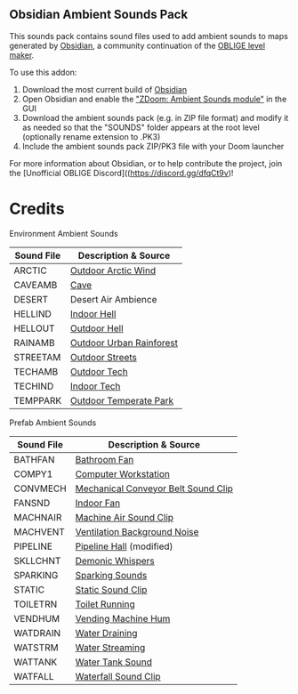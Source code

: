 ## Obsidian Ambient Sounds Pack

This sounds pack contains sound files used to add ambient sounds to maps generated by [Obsidian](https://github.com/dashodanger/Oblige), a community continuation of the [OBLIGE level maker](http://oblige.sourceforge.net/).

To use this addon:

1. Download the most current build of [Obsidian](https://github.com/dashodanger/Oblige/releases)
2. Open Obsidian and enable the ["ZDoom: Ambient Sounds module"](https://github.com/dashodanger/Oblige/blob/obsidian/modules/zdoom_frozsoul_sound.lua) in the GUI
3. Download the ambient sounds pack (e.g. in ZIP file format) and modify it as needed so that the "SOUNDS" folder appears at the root level (optionally rename extension to .PK3)
4. Include the ambient sounds pack ZIP/PK3 file with your Doom launcher

For more information about Obsidian, or to help contribute the project, join the [Unofficial OBLIGE Discord]((https://discord.gg/dfqCt9v)!


# Credits

Environment Ambient Sounds

| Sound File | Description & Source |
| ---------- | -------------------- |
| ARCTIC     | [Outdoor Arctic Wind](https://freesound.org/people/cobratronik/sounds/117136/) |
| CAVEAMB    | [Cave](https://freesound.org/people/Kinoton/sounds/421826/) |
| DESERT     | Desert Air Ambience |
| HELLIND    | [Indoor Hell](https://freesound.org/people/Argitoth/sounds/108906/) |
| HELLOUT    | [Outdoor Hell](https://freesound.org/people/OllieOllie/sounds/262352/) |
| RAINAMB    | [Outdoor Urban Rainforest](http://soundbible.com/1818-Rainforest-Ambience.html) |
| STREETAM   | [Outdoor Streets](https://freesound.org/people/batman6661/sounds/179897/) |
| TECHAMB    | [Outdoor Tech](https://freesound.org/people/marjan83/sounds/202983/) |
| TECHIND    | [Indoor Tech](https://freesound.org/people/richwise/sounds/456207/) |
| TEMPPARK   | [Outdoor Temperate Park](https://freesound.org/people/KToppMod/sounds/238184/) |


Prefab Ambient Sounds

| Sound File | Description & Source |
| ---------- | -------------------- |
| BATHFAN    | [Bathroom Fan](https://freesound.org/people/deleted_user_7146007/sounds/383811/) |
| COMPY1     | [Computer Workstation](http://freesound.org/people/qubodup/sounds/212025) |
| CONVMECH   | [Mechanical Conveyor Belt Sound Clip](https://freesound.org/people/CaganCelik/sounds/465522/) |
| FANSND     | [Indoor Fan](https://freesound.org/people/calivintage/sounds/95705/) |
| MACHNAIR   | [Machine Air Sound Clip](https://freesound.org/people/duckduckpony/sounds/130520/) |
| MACHVENT   | [Ventilation Background Noise](http://soundbible.com/1508-Background-Noise.html) |
| PIPELINE   | [Pipeline Hall](https://freesound.org/people/DudeAwesome/sounds/386023/) (modified)|
| SKLLCHNT   | [Demonic Whispers](https://forum.zdoom.org/viewtopic.php?t=30942) |
| SPARKING   | [Sparking Sounds](https://freesound.org/people/chipfork/sounds/52597/) |
| STATIC     | [Static Sound Clip](http://soundbible.com/149-Radio-Static.html) |
| TOILETRN   | [Toilet Running](http://soundbible.com/434-Water-Down-Gutter-3.html) |
| VENDHUM    | [Vending Machine Hum](https://freesound.org/people/portwain/sounds/261125/) |
| WATDRAIN   | [Water Draining](https://freesound.org/people/chris.t/sounds/444697/#) |
| WATSTRM    | [Water Streaming](http://soundbible.com/1444-Liquid.html) |
| WATTANK    | [Water Tank Sound](https://freesound.org/people/7778/sounds/197805/) |
| WATFALL    | [Waterfall Sound Clip](https://www.youtube.com/watch?v=_iEfr0Zxw_M) |
